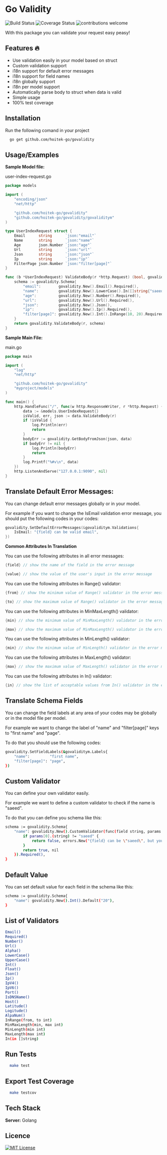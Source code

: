 # Go Validity
![Build Status](https://travis-ci.org/nock/nock.svg)
![Coverage Status](http://img.shields.io/badge/coverage-100%25-brightgreen.svg)
![contributions welcome](https://img.shields.io/badge/contributions-welcome-brightgreen.svg?style=flat)

With this package you can validate your request easy peasy!

## Features 🔥
- Use validation easily in your model based on struct
- Custom validation support
- i18n support for default error messages
- i18n support for field names
- i18n globally support
- i18n per model support
- Automatically parse body to struct when data is valid
- Simple usage
- 100% test coverage

## Installation 
Run the following comand in your project

~~~bash  
  go get github.com/hoitek-go/govalidity
~~~

## Usage/Examples  
**Sample Model file:**

user-index-request.go
~~~go  
package models

import (
	"encoding/json"
	"net/http"

	"github.com/hoitek-go/govalidity"
	"github.com/hoitek-go/govalidity/govaliditym"
)

type UserIndexRequest struct {
	Email      string      `json:"email"`
	Name       string      `json:"name"`
	Age        json.Number `json:"age"`
	Url        string      `json:"url"`
	Json       string      `json:"json"`
	Ip         string      `json:"ip"`
	FilterPage json.Number `json:"filter[page]"`
}

func (b *UserIndexRequest) ValidateBody(r *http.Request) (bool, govalidity.ValidationErrors, govalidity.Body) {
	schema := govalidity.Schema{
		"email":        govalidity.New().Email().Required(),
		"name":         govalidity.New().LowerCase().In([]string{"saeed", "taher"}).Required(),
		"age":          govalidity.New().Number().Required(),
		"url":          govalidity.New().Url().Required(),
		"json":         govalidity.New().Json(),
		"ip":           govalidity.New().Ip().Required(),
		"filter[page]": govalidity.New().Int().InRange(10, 20).Required(),
	}
	return govalidity.ValidateBody(r, schema)
}
~~~ 

**Sample Main File:**

main.go
~~~go  
package main

import (
	"log"
	"net/http"

	"github.com/hoitek-go/govalidity"
	"myproject/models"
)

func main() {
	http.HandleFunc("/", func(w http.ResponseWriter, r *http.Request) {
		data := &models.UserIndexRequest{}
		isValid, err, json := data.ValidateBody(r)
		if !isValid {
			log.Println(err)
			return
		}
		bodyErr := govalidity.GetBodyFromJson(json, data)
		if bodyErr != nil {
			log.Println(bodyErr)
			return
		}
		log.Printf("%#v\n", data)
	})
	http.ListenAndServe("127.0.0.1:9090", nil)
}
~~~ 

## Translate Default Error Messages:

You can change default error messages globally or in your model.

For example if you want to change the IsEmail validation error message, you should put the following codes in your codes:

~~~go  
govalidity.SetDefaultErrorMessages(&govaliditym.Validations{
    IsEmail: "{field} can be valid email",
})
~~~ 

**Common Attributes In Translation**

You can use the following attributes in all error messages:
~~~go  
{field} // show the name of the field in the error message
~~~  
~~~go  
{value} // show the value of the user's input in the error message
~~~  

You can use the following attributes in Range() validator:
~~~go  
{from} // show the minimum value of Range() validator in the error message
~~~  
~~~go  
{to} // show the maximum value of Range() validator in the error message
~~~  

You can use the following attributes in MinMaxLength() validator:
~~~go  
{min} // show the minimum value of MinMaxLength() validator in the error message
~~~  
~~~go  
{max} // show the maximum value of MinMaxLength() validator in the error message
~~~  

You can use the following attributes in MinLength() validator:
~~~go  
{min} // show the minimum value of MinLength() validator in the error message
~~~  

You can use the following attributes in MaxLength() validator:
~~~go  
{max} // show the maximum value of MaxLength() validator in the error message
~~~  

You can use the following attributes in In() validator:
~~~go  
{in} // show the list of acceptable values from In() validator in the error message
~~~  

## Translate Schema Fields

You can change the field labels at any area of your codes may be globally or in the model file per model.

For example we want to change the label of "name" and "filter[page]" keys to "first name" and "page". 

To do that you should use the following codes:

~~~bash  
govalidity.SetFieldLabels(&govaliditym.Labels{
    "name":         "first name",
    "filter[page]": "page",
})
~~~

## Custom Validator

You can define your own validator easily.

For example we want to define a custom validator to check if the name is "saeed".

To do that you can define you schema like this:

~~~bash  
schema := govalidity.Schema{
    "name": govalidity.New().CustomValidator(func(field string, params ...interface{}) (bool, error) {
        if params[0].(string) != "saeed" {
            return false, errors.New("{field} can be \"saeed\", but you send {value}")
        }
        return true, nil
    }).Required(),
}
~~~

## Default Value

You can set default value for each field in the schema like this:
~~~bash  
schema := govalidity.Schema{
    "name": govalidity.New().Int().Default("20"),
}
~~~

## List of Validators

~~~bash  
Email() 
Required() 
Number() 
Url() 
Alpha() 
LowerCase() 
UpperCase() 
Int() 
Float() 
Json() 
Ip() 
IpV4() 
IpV6() 
Port() 
IsDNSName() 
Host() 
Latitude() 
Logitude() 
AlpaNum() 
InRange(from, to int)
MinMaxLength(min, max int)
MinLength(min int)
MaxLength(max int)
In(in []string)
~~~

## Run Tests

~~~bash  
  make test
~~~

## Export Test Coverage

~~~bash  
  make testcov
~~~

## Tech Stack  
**Server:** Golang
 
## Licence  
[![MIT License](https://img.shields.io/badge/License-MIT-green.svg)](https://choosealicense.com/licenses/mit/)   
